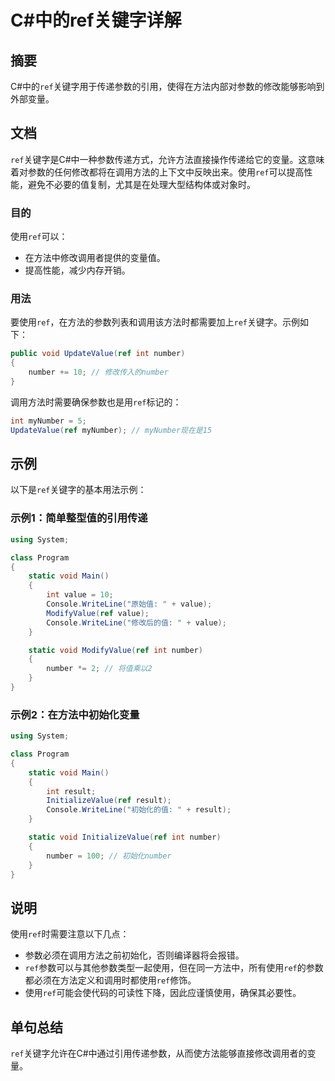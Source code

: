 <!--
Meta Description: # C#中的ref关键字详解 ## 摘要 C#中的`ref`关键字用于传递参数的引用，使得在方法内部对参数的修改能够影响到外部变量。 ## 文档 `ref`关键字是C#中一种参数传递方式，允许方法直接操作传递给它的变量。这意味着对参数的任何修改都将在调用方法的上下文中反映出来。使用`ref`可以提高...
Meta Keywords: ref, int, number, void, csharp
-->

# C#中的ref关键字详解

## 摘要
C#中的`ref`关键字用于传递参数的引用，使得在方法内部对参数的修改能够影响到外部变量。

## 文档
`ref`关键字是C#中一种参数传递方式，允许方法直接操作传递给它的变量。这意味着对参数的任何修改都将在调用方法的上下文中反映出来。使用`ref`可以提高性能，避免不必要的值复制，尤其是在处理大型结构体或对象时。

### 目的
使用`ref`可以：
- 在方法中修改调用者提供的变量值。
- 提高性能，减少内存开销。

### 用法
要使用`ref`，在方法的参数列表和调用该方法时都需要加上`ref`关键字。示例如下：

```csharp
public void UpdateValue(ref int number)
{
    number += 10; // 修改传入的number
}
```

调用方法时需要确保参数也是用`ref`标记的：

```csharp
int myNumber = 5;
UpdateValue(ref myNumber); // myNumber现在是15
```

## 示例
以下是`ref`关键字的基本用法示例：

### 示例1：简单整型值的引用传递
```csharp
using System;

class Program
{
    static void Main()
    {
        int value = 10;
        Console.WriteLine("原始值: " + value);
        ModifyValue(ref value);
        Console.WriteLine("修改后的值: " + value);
    }

    static void ModifyValue(ref int number)
    {
        number *= 2; // 将值乘以2
    }
}
```

### 示例2：在方法中初始化变量
```csharp
using System;

class Program
{
    static void Main()
    {
        int result;
        InitializeValue(ref result);
        Console.WriteLine("初始化的值: " + result);
    }

    static void InitializeValue(ref int number)
    {
        number = 100; // 初始化number
    }
}
```

## 说明
使用`ref`时需要注意以下几点：
- 参数必须在调用方法之前初始化，否则编译器将会报错。
- `ref`参数可以与其他参数类型一起使用，但在同一方法中，所有使用`ref`的参数都必须在方法定义和调用时都使用`ref`修饰。
- 使用`ref`可能会使代码的可读性下降，因此应谨慎使用，确保其必要性。

## 单句总结
`ref`关键字允许在C#中通过引用传递参数，从而使方法能够直接修改调用者的变量。
